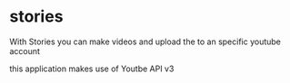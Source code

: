 # stories

With Stories you can make videos and upload the to an specific youtube account

this application makes use of Youtbe API v3
